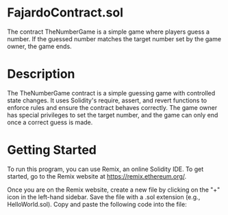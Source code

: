 # FajardoContract.sol
The contract TheNumberGame is a simple game where players guess a number. If the guessed number matches the target number set by the game owner, the game ends.

# Description
The TheNumberGame contract is a simple guessing game with controlled state changes. It uses Solidity's require, assert, and revert functions to enforce rules and ensure the contract behaves correctly. The game owner has special privileges to set the target number, and the game can only end once a correct guess is made.

# Getting Started

To run this program, you can use Remix, an online Solidity IDE. To get started, go to the Remix website at https://remix.ethereum.org/.

Once you are on the Remix website, create a new file by clicking on the "+" icon in the left-hand sidebar. Save the file with a .sol extension (e.g., HelloWorld.sol). Copy and paste the following code into the file:

